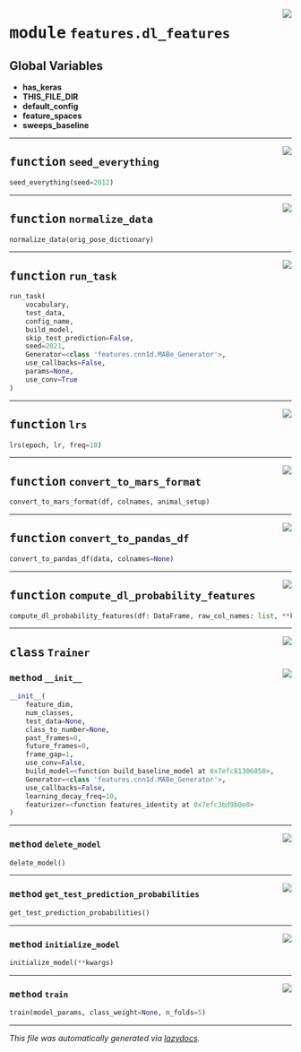 <!-- markdownlint-disable -->

<a href="https://github.com/benlansdell/ethome/blob/master/ethome/features/dl_features.py#L0"><img align="right" style="float:right;" src="https://img.shields.io/badge/-source-cccccc?style=flat-square"></a>

# <kbd>module</kbd> `features.dl_features`




**Global Variables**
---------------
- **has_keras**
- **THIS_FILE_DIR**
- **default_config**
- **feature_spaces**
- **sweeps_baseline**

---

<a href="https://github.com/benlansdell/ethome/blob/master/ethome/features/dl_features.py#L61"><img align="right" style="float:right;" src="https://img.shields.io/badge/-source-cccccc?style=flat-square"></a>

## <kbd>function</kbd> `seed_everything`

```python
seed_everything(seed=2012)
```






---

<a href="https://github.com/benlansdell/ethome/blob/master/ethome/features/dl_features.py#L183"><img align="right" style="float:right;" src="https://img.shields.io/badge/-source-cccccc?style=flat-square"></a>

## <kbd>function</kbd> `normalize_data`

```python
normalize_data(orig_pose_dictionary)
```






---

<a href="https://github.com/benlansdell/ethome/blob/master/ethome/features/dl_features.py#L193"><img align="right" style="float:right;" src="https://img.shields.io/badge/-source-cccccc?style=flat-square"></a>

## <kbd>function</kbd> `run_task`

```python
run_task(
    vocabulary,
    test_data,
    config_name,
    build_model,
    skip_test_prediction=False,
    seed=2021,
    Generator=<class 'features.cnn1d.MABe_Generator'>,
    use_callbacks=False,
    params=None,
    use_conv=True
)
```






---

<a href="https://github.com/benlansdell/ethome/blob/master/ethome/features/dl_features.py#L259"><img align="right" style="float:right;" src="https://img.shields.io/badge/-source-cccccc?style=flat-square"></a>

## <kbd>function</kbd> `lrs`

```python
lrs(epoch, lr, freq=10)
```






---

<a href="https://github.com/benlansdell/ethome/blob/master/ethome/features/dl_features.py#L264"><img align="right" style="float:right;" src="https://img.shields.io/badge/-source-cccccc?style=flat-square"></a>

## <kbd>function</kbd> `convert_to_mars_format`

```python
convert_to_mars_format(df, colnames, animal_setup)
```






---

<a href="https://github.com/benlansdell/ethome/blob/master/ethome/features/dl_features.py#L277"><img align="right" style="float:right;" src="https://img.shields.io/badge/-source-cccccc?style=flat-square"></a>

## <kbd>function</kbd> `convert_to_pandas_df`

```python
convert_to_pandas_df(data, colnames=None)
```






---

<a href="https://github.com/benlansdell/ethome/blob/master/ethome/features/dl_features.py#L285"><img align="right" style="float:right;" src="https://img.shields.io/badge/-source-cccccc?style=flat-square"></a>

## <kbd>function</kbd> `compute_dl_probability_features`

```python
compute_dl_probability_features(df: DataFrame, raw_col_names: list, **kwargs)
```






---

<a href="https://github.com/benlansdell/ethome/blob/master/ethome/features/dl_features.py#L69"><img align="right" style="float:right;" src="https://img.shields.io/badge/-source-cccccc?style=flat-square"></a>

## <kbd>class</kbd> `Trainer`




<a href="https://github.com/benlansdell/ethome/blob/master/ethome/features/dl_features.py#L70"><img align="right" style="float:right;" src="https://img.shields.io/badge/-source-cccccc?style=flat-square"></a>

### <kbd>method</kbd> `__init__`

```python
__init__(
    feature_dim,
    num_classes,
    test_data=None,
    class_to_number=None,
    past_frames=0,
    future_frames=0,
    frame_gap=1,
    use_conv=False,
    build_model=<function build_baseline_model at 0x7efc81306050>,
    Generator=<class 'features.cnn1d.MABe_Generator'>,
    use_callbacks=False,
    learning_decay_freq=10,
    featurizer=<function features_identity at 0x7efc3bd9b0e0>
)
```








---

<a href="https://github.com/benlansdell/ethome/blob/master/ethome/features/dl_features.py#L116"><img align="right" style="float:right;" src="https://img.shields.io/badge/-source-cccccc?style=flat-square"></a>

### <kbd>method</kbd> `delete_model`

```python
delete_model()
```





---

<a href="https://github.com/benlansdell/ethome/blob/master/ethome/features/dl_features.py#L166"><img align="right" style="float:right;" src="https://img.shields.io/badge/-source-cccccc?style=flat-square"></a>

### <kbd>method</kbd> `get_test_prediction_probabilities`

```python
get_test_prediction_probabilities()
```





---

<a href="https://github.com/benlansdell/ethome/blob/master/ethome/features/dl_features.py#L119"><img align="right" style="float:right;" src="https://img.shields.io/badge/-source-cccccc?style=flat-square"></a>

### <kbd>method</kbd> `initialize_model`

```python
initialize_model(**kwargs)
```





---

<a href="https://github.com/benlansdell/ethome/blob/master/ethome/features/dl_features.py#L126"><img align="right" style="float:right;" src="https://img.shields.io/badge/-source-cccccc?style=flat-square"></a>

### <kbd>method</kbd> `train`

```python
train(model_params, class_weight=None, n_folds=5)
```








---

_This file was automatically generated via [lazydocs](https://github.com/ml-tooling/lazydocs)._
